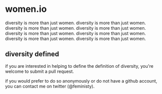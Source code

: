 # women.io

diversity is more than just women. diversity is more than just women. diversity is more than just women. diversity is more than just women. diversity is more than just women. diversity is more than just women. diversity is more than just women. diversity is more than just women.

## diversity defined

if you are interested in helping to define the definition of diversity, you're welcome to submit a pull request.

if you would prefer to do so anonymously or do not have a github account, you can contact me on twitter (@feministy).